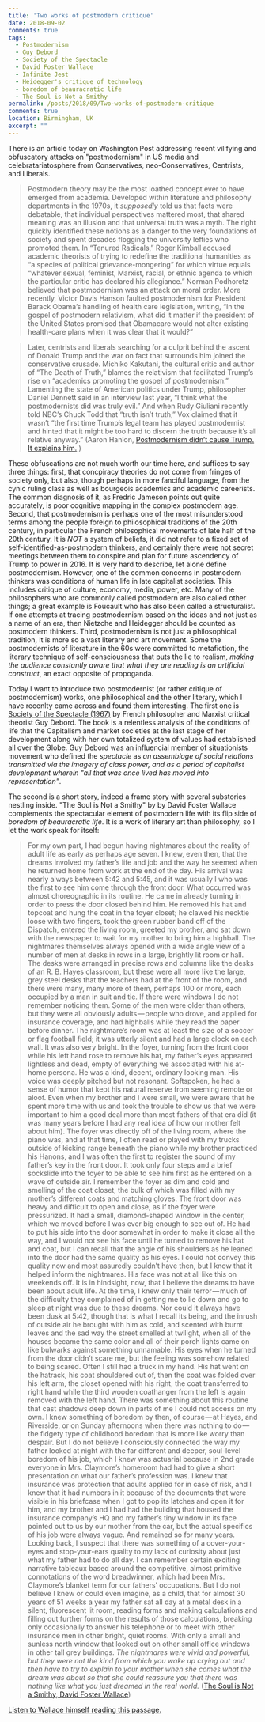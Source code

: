 ```yaml
--- 
title: 'Two works of postmodern critique' 
date: 2018-09-02
comments: true
tags:
  - Postmodernism
  - Guy Debord 
  - Society of the Spectacle
  - David Foster Wallace
  - Infinite Jest
  - Heidegger's critique of technology
  - boredom of beauracratic life
  - The Soul is Not a Smithy
permalink: /posts/2018/09/Two-works-of-postmodern-critique
comments: true
location: Birmingham, UK
excerpt: ""
---
```


There is an article today on Washington Post addressing recent vilifying and obfuscatory attacks on "postmodernism" in US media and celebratariatosphere from Conservatives, neo-Conservatives, Centrists, and Liberals.    

> Postmodern theory may be the most loathed concept ever to have emerged from academia. Developed within literature and philosophy departments in the 1970s, it _supposedly_ told us that facts were debatable, that individual perspectives mattered most, that shared meaning was an illusion and that universal truth was a myth. The right quickly identified these notions as a danger to the very foundations of society and spent decades flogging the university lefties who promoted them. In “Tenured Radicals,” Roger Kimball accused academic theorists of trying to redefine the traditional humanities as “a species of political grievance-mongering” for which virtue equals “whatever sexual, feminist, Marxist, racial, or ethnic agenda to which the particular critic has declared his allegiance.” Norman Podhoretz believed that postmodernism was an attack on moral order. More recently, Victor Davis Hanson faulted postmodernism for President Barack Obama’s handling of health care legislation, writing, “In the gospel of postmodern relativism, what did it matter if the president of the United States promised that Obamacare would not alter existing health-care plans when it was clear that it would?”

> Later, centrists and liberals searching for a culprit behind the ascent of Donald Trump and the war on fact that surrounds him joined the conservative crusade. Michiko Kakutani, the cultural critic and author of “The Death of Truth,” blames the relativism that facilitated Trump’s rise on “academics promoting the gospel of postmodernism.” Lamenting the state of American politics under Trump, philosopher Daniel Dennett said in an interview last year, “I think what the postmodernists did was truly evil.” And when Rudy Giuliani recently told NBC’s Chuck Todd that “truth isn’t truth,” Vox claimed that it wasn’t “the first time Trump’s legal team has played postmodernist and hinted that it might be too hard to discern the truth because it’s all relative anyway.” (Aaron Hanlon, [Postmodernism didn’t cause Trump. It explains him.](https://www.washingtonpost.com/outlook/postmodernism-didnt-cause-trump-it-explains-him/2018/08/30/0939f7c4-9b12-11e8-843b-36e177f3081c_story.html?utm_term=.c2cc12038dd7) )

These obfuscations are not much worth our time here, and suffices to say three things: first, that concpiracy theories do not come from fringes of society only, but also, though perhaps in more fanciful language, from the cynic ruling class as well as bourgeois academics and academic careerists. The common diagnosis of it, as Fredric Jameson points out quite accurately, is poor cognitive mapping in the complex postmodern age. Second, that postmodernism is perhaps one of the most misunderstood terms among the people foreign to philosophical traditions of the 20th century, in particular the French philosophical movements of late half of the 20th century. It is _NOT_ a system of beliefs, it did not refer to a fixed set of self-identified-as-postmodern thinkers, and certainly there were not secret meetings between them to conspire and plan for future ascendency of Trump to power in 2016. It is very hard to describe, let alone define postmodernism. However, one of the common concerns in postmodern thinkers was conditions of human life in late capitalist societies. This includes critique of culture, economy, media, power, etc. Many of the philosophers who are commonly called postmodern are also called other things; a great example is Foucault who has also been called a structuralist. If one attempts at tracing postmodernism based on the ideas and not just as a name of an era, then Nietzche and Heidegger should be counted as postmodern thinkers. Third, postmodernism is not just a philosophical tradition, it is more so a vast literary and art movement. Some the postmodernists of literature in the 60s were committed to metafiction, the literary technique of self-consciousness that puts the lie to realism, _making the audience constantly aware that what they are reading is an artificial construct_, an exact opposite of propoganda.      


Today I want to introduce two postmodernist (or rather critique of postmodernism) works, one philosophical and the other literary, which I have recenlty came across and found them interesting. The first one is [Society of the Spectacle (1967)](https://www.marxists.org/reference/archive/debord/society.htm) by French philosopher and Marxist critical theorist Guy Debord. The book is a relentless analysis of the conditions of life that the Capitalism and market societies at the last stage of her development along with her own totalized system of values had established all over the Globe. Guy Debord was an influencial member of situationists movement who defined the _spectacle_ as _an assemblage of social relations transmitted via the imagery of class power, and as a period of capitalist development wherein "all that was once lived has moved into representation"_. 

The second is a short story, indeed a frame story with several substories nestling inside. "The Soul is Not a Smithy" by by David Foster Wallace complements the spectacular element of postmodern life with its flip side of _boredom of beauracratic life_. It is a work of literary art than philosophy, so I let the work speak for itself: 


> For my own part, I had begun having nightmares about the reality of adult life as early as perhaps age seven. I knew, even then, that the dreams involved my father’s life and job and the way he seemed when he returned home from work at the end of the day. His arrival was nearly always between 5:42 and 5:45, and it was usually I who was the first to see him come through the front door. What occurred was almost choreographic in its routine. He came in already turning in order to press the door closed behind him. He removed his hat and topcoat and hung the coat in the foyer closet; he clawed his necktie loose with two fingers, took the green rubber band off of the Dispatch, entered the living room, greeted my brother, and sat down with the newspaper to wait for my mother to bring him a highball. The nightmares themselves always opened with a wide angle view of a number of men at desks in rows in a large, brightly lit room or hall. The desks were arranged in precise rows and columns like the desks of an R. B. Hayes classroom, but these were all more like the large, grey steel desks that the teachers had at the front of the room, and there were many, many more of them, perhaps 100 or more, each occupied by a man in suit and tie. If there were windows I do not remember noticing them. Some of the men were older than others, but they were all obviously adults — people who drove, and applied for insurance coverage, and had highballs while they read the paper before dinner. The nightmare’s room was at least the size of a soccer or flag football field; it was utterly silent and had a large clock on each wall. It was also very bright. In the foyer, turning from the front door while his left hand rose to remove his hat, my father’s eyes appeared lightless and dead, empty of everything we associated with his at-home persona. He was a kind, decent, ordinary looking man. His voice was deeply pitched but not resonant. Softspoken, he had a sense of humor that kept his natural reserve from seeming remote or aloof. Even when my brother and I were small, we were aware that he spent more time with us and took the trouble to show us that we were important to him a good deal more than most fathers of that era did (it was many years before I had any real idea of how our mother felt about him). The foyer was directly off of the living room, where the piano was, and at that time, I often read or played with my trucks outside of kicking range beneath the piano while my brother practiced his Hanons, and I was often the first to register the sound of my father’s key in the front door. It took only four steps and a brief sockslide into the foyer to be able to see him first as he entered on a wave of outside air. I remember the foyer as dim and cold and smelling of the coat closet, the bulk of which was filled with my mother’s different coats and matching gloves. The front door was heavy and difficult to open and close, as if the foyer were pressurized. It had a small, diamond-shaped window in the center, which we moved before I was ever big enough to see out of. He had to put his side into the door somewhat in order to make it close all the way, and I would not see his face until he turned to remove his hat and coat, but I can recall that the angle of his shoulders as he leaned into the door had the same quality as his eyes. I could not convey this quality now and most assuredly couldn’t have then, but I know that it helped inform the nightmares. His face was not at all like this on weekends off. It is in hindsight, now, that I believe the dreams to have been about adult life. At the time, I knew only their terror — much of the difficulty they complained of in getting me to lie down and go to sleep at night was due to these dreams. Nor could it always have been dusk at 5:42, though that is what I recall its being, and the inrush of outside air he brought with him as cold, and scented with burnt leaves and the sad way the street smelled at twilight, when all of the houses became the same color and all of their porch lights came on like bulwarks against something unnamable. His eyes when he turned from the door didn’t scare me, but the feeling was somehow related to being scared. Often I still had a truck in my hand. His hat went on the hatrack, his coat shouldered out of, then the coat was folded over his left arm, the closet opened with his right, the coat transferred to right hand while the third wooden coathanger from the left is again removed with the left hand. There was something about this routine that cast shadows deep down in parts of me I could not access on my own. I knew something of boredom by then, of course — at Hayes, and Riverside, or on Sunday afternoons when there was nothing to do — the fidgety type of childhood boredom that is more like worry than despair. But I do not believe I consciously connected the way my father looked at night with the far different and deeper, soul-level boredom of his job, which I knew was actuarial because in 2nd grade everyone in Mrs. Claymore’s homeroom had had to give a short presentation on what our father’s profession was. I knew that insurance was protection that adults applied for in case of risk, and I knew that it had numbers in it because of the documents that were visible in his briefcase when I got to pop its latches and open it for him, and my brother and I had had the building that housed the insurance company’s HQ and my father’s tiny window in its face pointed out to us by our mother from the car, but the actual specifics of his job were always vague. And remained so for many years. Looking back, I suspect that there was something of a cover-your-eyes and stop-your-ears quality to my lack of curiosity about just what my father had to do all day. I can remember certain exciting narrative tableaux based around the competitive, almost primitive connotations of the word breadwinner, which had been Mrs. Claymore’s blanket term for our fathers’ occupations. But I do not believe I knew or could even imagine, as a child, that for almost 30 years of 51 weeks a year my father sat all day at a metal desk in a silent, fluorescent lit room, reading forms and making calculations and filling out further forms on the results of those calculations, breaking only occasionally to answer his telephone or to meet with other insurance men in other bright, quiet rooms. With only a small and sunless north window that looked out on other small office windows in other tall grey buildings. _The nightmares were vivid and powerful, but they were not the kind from which you wake up crying out and then have to try to explain to your mother when she comes what the dream was about so that she could reassure you that there was nothing like what you just dreamed in the real world._ ([The Soul is Not a Smithy, David Foster Wallace](https://electricliterature.com/the-soul-is-not-a-smithy-1c0fc8c8c2d))

[Listen to Wallace himself reading this passage.](https://www.youtube.com/watch?v=hJG7XcwDsuA)

